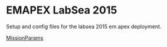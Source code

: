 # EMAPEX LabSea 2015

Setup and config files for the labsea 2015 em apex deployment.

[MissionParams](./MissionParams)
